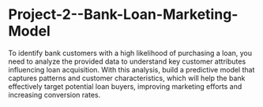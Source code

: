 # Project-2--Bank-Loan-Marketing-Model
To identify bank customers with a high likelihood of purchasing a loan, you need to analyze the provided data to understand key customer attributes influencing loan acquisition. With this analysis, build a predictive model that captures patterns and customer characteristics, which will help the bank effectively target potential loan buyers, improving marketing efforts and increasing conversion rates.
